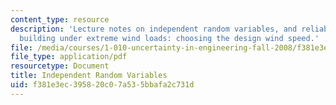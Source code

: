 ```yaml
---
content_type: resource
description: 'Lecture notes on independent random variables, and reliability of a
  building under extreme wind loads: choosing the design wind speed.'
file: /media/courses/1-010-uncertainty-in-engineering-fall-2008/f381e3ec395820c07a535bbafa2c731d_app_10.pdf
file_type: application/pdf
resourcetype: Document
title: Independent Random Variables
uid: f381e3ec-3958-20c0-7a53-5bbafa2c731d
---
```

